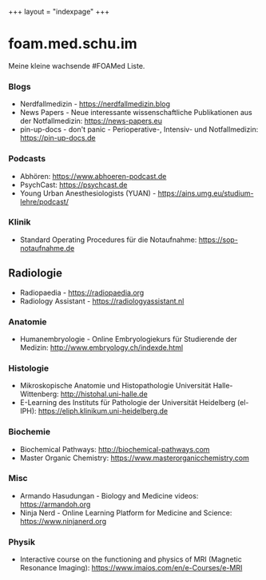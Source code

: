 +++
layout = "indexpage"
+++

# foam.med.schu.im

Meine kleine wachsende #FOAMed Liste.

### Blogs

* Nerdfallmedizin - https://nerdfallmedizin.blog
* News Papers - Neue interessante wissenschaftliche Publikationen aus der Notfallmedizin: https://news-papers.eu
* pin-up-docs - don't panic - Perioperative-, Intensiv- und Notfallmedizin: https://pin-up-docs.de

### Podcasts

* Abhören: https://www.abhoeren-podcast.de
* PsychCast: https://psychcast.de
* Young Urban Anesthesiologists (YUAN) - https://ains.umg.eu/studium-lehre/podcast/

### Klinik

* Standard Operating Procedures für die Notaufnahme: https://sop-notaufnahme.de

## Radiologie

* Radiopaedia - https://radiopaedia.org
* Radiology Assistant - https://radiologyassistant.nl

### Anatomie

* Humanembryologie - Online Embryologiekurs für Studierende der Medizin: http://www.embryology.ch/indexde.html

### Histologie

* Mikroskopische Anatomie und Histopathologie Universität Halle-Wittenberg: http://histohal.uni-halle.de
* E-Learning des Instituts für Pathologie der Universität Heidelberg (el-IPH): https://eliph.klinikum.uni-heidelberg.de

### Biochemie

* Biochemical Pathways: http://biochemical-pathways.com
* Master Organic Chemistry: https://www.masterorganicchemistry.com

### Misc

* Armando Hasudungan - Biology and Medicine videos: https://armandoh.org
* Ninja Nerd - Online Learning Platform for Medicine and Science: https://www.ninjanerd.org

### Physik

* Interactive course on the functioning and physics of MRI (Magnetic Resonance Imaging): https://www.imaios.com/en/e-Courses/e-MRI
